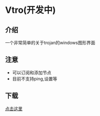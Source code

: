 # Vtro(开发中)

## 介绍
一个非常简单的关于trojan的windows图形界面

## 注意
- 可以订阅和添加节点
- 目前不支持ping,设置等

## 下载
[点击这里](https://github.com/saywhere/Vtro/releases/tag/v0.0.1)
